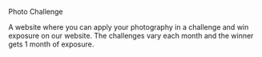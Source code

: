Photo Challenge

A website where you can apply your photography in a challenge and win exposure on our website.
The challenges vary each month and the winner gets 1 month of exposure. 
